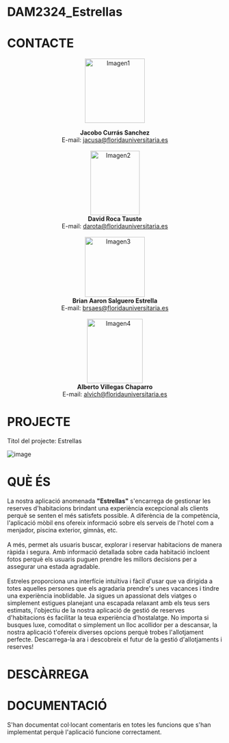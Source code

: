 # DAM2324_Estrellas

# CONTACTE
<div align="center">
  
<img src="https://github.com/rsanzfloridauni/DAM2324_Estrellas/assets/114494834/4c0062c6-e8e2-4999-80b8-5b55cf7d77e4" alt="Imagen1" width="140" height="150">

**Jacobo Currás Sanchez**
<br>
E-mail: jacusa@floridauniversitaria.es
<br> <br>
<img src="https://github.com/rsanzfloridauni/DAM2324_Estrellas/assets/114494746/bc70b806-fdab-4261-9099-109f59b67310" alt="Imagen2" width="115" height="150">
<br>
**David Roca Tauste**
<br>
E-mail: darota@floridauniversitaria.es 
<br> <br>
<img src="https://github.com/rsanzfloridauni/DAM2324_Estrellas/assets/114494834/64ded058-8a80-426e-a068-db54e0beeddf" alt="Imagen3" width="140" height="140">
<br>
**Brian Aaron Salguero Estrella**
<br>
E-mail: brsaes@floridauniversitaria.es 
<br> <br>
<img src="https://github.com/rsanzfloridauni/DAM2324_Estrellas/assets/114494834/385d119b-ce8a-4b79-ac32-4aab2ee3ca71" alt="Imagen4" width="130" height="150">
<br>
**Alberto Villegas Chaparro**
<br>
E-mail: alvich@floridauniversitaria.es
</div>

# PROJECTE
Titol del projecte: Estrellas

![image](https://github.com/rsanzfloridauni/DAM2324_Estrellas/assets/114494746/b45166ef-5e18-4b97-b054-d3ccd5142d59)

# QUÈ ÉS
La nostra aplicació anomenada **"Estrellas"** s'encarrega de gestionar les reserves d'habitacions brindant una experiència excepcional als clients perquè se senten el més satisfets possible. A diferència de la competència, l'aplicació mòbil ens ofereix informació sobre els serveis de l'hotel com a menjador, piscina exterior, gimnàs, etc.
<br> <br>
A més, permet als usuaris buscar, explorar i reservar habitacions de manera ràpida i segura. Amb informació detallada sobre cada habitació incloent fotos perquè els usuaris puguen prendre les millors decisions per a assegurar una estada agradable.
<br> <br>
Estreles proporciona una interfície intuïtiva i fàcil d'usar que va dirigida a totes aquelles persones que els agradaria prendre's unes vacances i tindre una experiència inoblidable. Ja sigues un apassionat dels viatges o simplement estigues planejant una escapada relaxant amb els teus sers estimats, l'objectiu de la nostra aplicació de gestió de reserves d'habitacions és facilitar la teua experiència d'hostalatge. No importa si busques luxe, comoditat o simplement un lloc acollidor per a descansar, la nostra aplicació t'ofereix diverses opcions perquè trobes l'allotjament perfecte. Descarrega-la ara i descobreix el futur de la gestió d'allotjaments i reserves!

# DESCÀRREGA


# DOCUMENTACIÓ
S'han documentat col·locant comentaris en totes les funcions que s'han implementat perquè l'aplicació funcione correctament.

